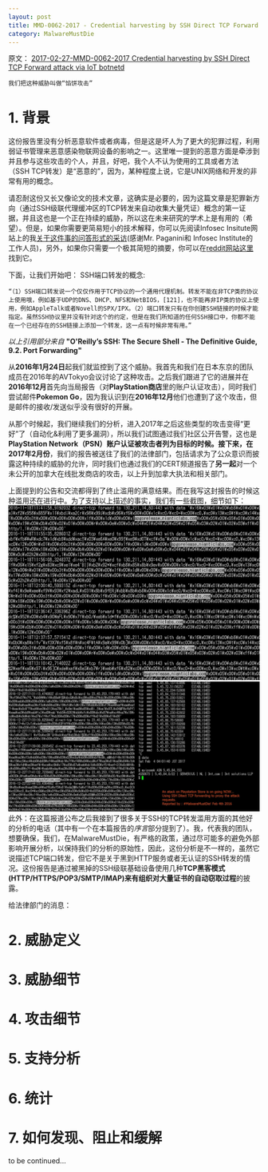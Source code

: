 ```yaml
---
layout: post
title: MMD-0062-2017 - Credential harvesting by SSH Direct TCP Forward attack via IoT botnet
category: MalwareMustDie
---
```


原文：
[2017-02-27-MMD-0062-2017 Credential harvesting by SSH Direct TCP Forward attack via IoT botnetd](http://blog.malwaremustdie.org/2017/02/mmd-0062-2017-ssh-direct-tcp-forward-attack.html)

```
我们把这种威胁叫做“馅饼攻击”
```

# 1. 背景

这份报告里没有分析恶意软件或者病毒，但是这是坏人为了更大的犯罪过程，利用弱证书管理来恶意感染物联网设备的影响之一。这里唯一提到的恶意方面是牵涉到并且参与这些攻击的个人，并且，好吧，我个人不认为使用的工具或者方法（SSH TCP转发）是“恶意的”，因为，某种程度上说，它是UNIX网络和开发的非常有用的概念。

请忍耐这份又长又像论文的技术文章，这确实是必要的，因为这篇文章是犯罪新方向（通过SSH级联代理缓冲区的TCP转发来自动收集大量凭证）概念的第一证据，并且这也是一个正在持续的威胁，所以这在未来研究的学术上是有用的（希望）。但是，如果你需要更简易短小的技术解释，你可以先阅读Infosec Insitute网站上的我[关于这件事的问答形式的采访](http://resources.infosecinstitute.com/exclusive-close-look-largest-credential-harvesting-campaign-via-iot-botnet/)(感谢Mr. Paganini和 Infosec Institute的工作人员)，另外，如果你只需要一个极其简短的摘要，你可以在[reddit网站这里](https://www.reddit.com/r/netsec/comments/5wxkky/mmd0062207_credential_harvesting_by_ssh_direct/deexmn5/)找到它。

下面，让我们开始吧：
SSH端口转发的概念:
```
“（1）SSH端口转发说一个仅仅作用于TCP协议的一个通用代理机制。转发不能在非TCP类的协议上使用哦，例如基于UDP的DNS、DHCP、NFS和NetBIOS，[121]，也不能再非IP类的协议上使用，例如AppleTalk或者Novell的SPX/IPX。（2）端口转发只有在你创建SSH链接的时候才能指定。虽然SSH协议里并没有针对这个的约定，但是在我们所知道的任何SSH接口中，你都不能在一个已经存在的SSH链接上添加一个转发，这一点有时候非常有用。”
```
*以上引用部分来自* **"O'Reilly’s SSH: The Secure Shell - The Definitive Guide, 9.2. Port Forwarding"**

从**2016年1月24日**起我们就监控到了这个威胁。我首先和我们在日本东京的团队成员在2016年的AVTokyo会议讨论了这种攻击。之后我们跟进了它的进展并在**2016年12月**首先向当局报告（对**PlayStation商店**里的账户认证攻击），同时我们尝试邮件**Pokemon Go**，因为我认识到在**2016年12月**他们也遭到了这个攻击，但是邮件的接收/发送似乎没有很好的开展。

从那个时候起，我们继续我们的分析，进入2017年之后这些类型的攻击变得“更好”了（自动化&利用了更多漏洞），所以我们试图通过我们社区公开告警，这也是**PlayStation Network（PSN）**账户认证被攻击者列为目标的时候。接下来，在**2017年2月份**，我们的报告被送往了我们的法律部门，包括请求为了公众意识而披露这种持续的威胁的允许，同时我们也通过我们的CERT频道报告了**另一起**对一个未公开的加拿大在线批发商店的攻击，以上升到加拿大执法和相关部门。

上面提到的公告和交流都得到了终止滥用的满意结果。而在我写这封报告的时候这种滥用还在进行中。为了支持以上描述的事实，我们有一些截图，细节如下：
![2017-03-20-1.png](/pic/2017-03-20-1.png)
![2017-03-20-2.png](/pic/2017-03-20-2.png)
此外：在这篇报道公布之后我接到了很多关于SSH的TCP转发滥用方面的其他好的分析的电话（其中有一个在本篇报告的*序言*部分提到了）。我，代表我的团队，想要确保，我们，在MalwareMustDie，有严格的政策，通过尽可能多的避免外部影响开展分析，以保持我们的分析的原始性，因此，这份分析是不一样的，虽然它说描述TCP端口转发，但它不是关于黑到HTTP服务或者无认证的SSH转发的情况。这份报告是通过被黑掉的SSH级联基础设备使用几种**TCP黑客模式(HTTP/HTTPS/POP3/SMTP/IMAP)**来有组织**对大量证书的自动窃取过程**的披露。

给法律部门的消息：
<div class="ytp-thumbnail-overlay-image" style="background-image: url(&quot;https://i.ytimg.com/vi_webp/yvq7usL3lQ8/sddefault.webp&quot;);"></div>

# 2. 威胁定义

# 3. 威胁细节

# 4. 攻击细节

# 5. 支持分析

# 6. 统计

# 7. 如何发现、阻止和缓解

to be continued...

